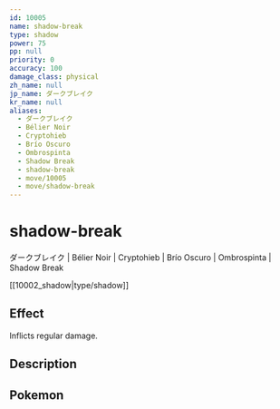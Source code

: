 ```yaml
---
id: 10005
name: shadow-break
type: shadow
power: 75
pp: null
priority: 0
accuracy: 100
damage_class: physical
zh_name: null
jp_name: ダークブレイク
kr_name: null
aliases:
  - ダークブレイク
  - Bélier Noir
  - Cryptohieb
  - Brío Oscuro
  - Ombrospinta
  - Shadow Break
  - shadow-break
  - move/10005
  - move/shadow-break
---
```

# shadow-break
    
ダークブレイク | Bélier Noir | Cryptohieb | Brío Oscuro | Ombrospinta | Shadow Break

[[10002_shadow|type/shadow]]

## Effect

Inflicts regular damage.

## Description



## Pokemon



